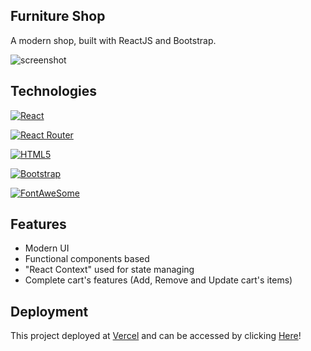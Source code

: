 ## Furniture Shop
A modern shop, built with ReactJS and Bootstrap.

![screenshot](https://user-images.githubusercontent.com/7151395/178480047-288b8fd9-96d0-45b0-80a7-4578ddfa9196.jpg)

## Technologies
[![React](https://img.shields.io/badge/React-18.1.0-blue)](#)

[![React Router](https://img.shields.io/badge/Reactrouter-6.3.0-green)](#)

[![HTML5](https://img.shields.io/badge/HTML-5-orange)](#)

[![Bootstrap](https://img.shields.io/badge/Bootstrap-5.1.3-red)](#)

[![FontAweSome](https://img.shields.io/badge/Fontawesome-4.7.0-yellow)](#)


## Features
- Modern UI
- Functional components based
- "React Context" used for state managing
- Complete cart's features (Add, Remove and Update cart's items)


## Deployment
This project deployed at [Vercel](http://vercel.com) and can be accessed by clicking [Here](http://furniture-shop-gold.vercel.app/)!

